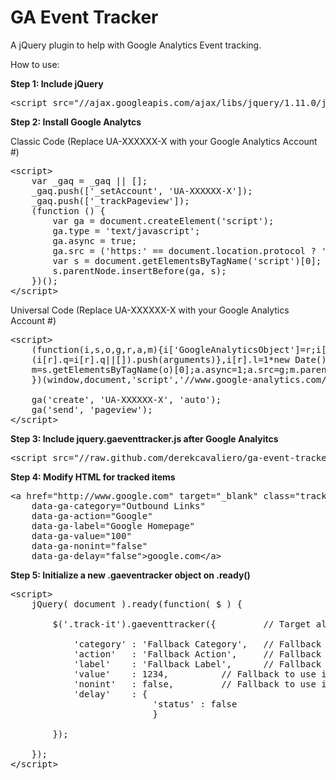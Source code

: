 GA Event Tracker
==============

A jQuery plugin to help with Google Analytics Event tracking.

How to use:

<strong>Step 1: Include jQuery</strong>

<pre>
&lt;script src="//ajax.googleapis.com/ajax/libs/jquery/1.11.0/jquery.min.js"&gt;&lt;/script&gt;
</pre>

<strong>Step 2: Install Google Analytcs</strong>

Classic Code (Replace UA-XXXXXX-X with your Google Analytics Account #)
<pre>
&lt;script&gt;
	var _gaq = _gaq || [];
	_gaq.push(['_setAccount', 'UA-XXXXXX-X']);
	_gaq.push(['_trackPageview']);
	(function () {
		var ga = document.createElement('script');
		ga.type = 'text/javascript';
		ga.async = true;
		ga.src = ('https:' == document.location.protocol ? 'https://ssl' : 'http://www') + '.google-analytics.com/ga.js';
		var s = document.getElementsByTagName('script')[0];
		s.parentNode.insertBefore(ga, s);
	})();
&lt;/script&gt;
</pre>

Universal Code (Replace UA-XXXXXX-X with your Google Analytics Account #)

<pre>
&lt;script&gt;
	(function(i,s,o,g,r,a,m){i['GoogleAnalyticsObject']=r;i[r]=i[r]||function(){
	(i[r].q=i[r].q||[]).push(arguments)},i[r].l=1*new Date();a=s.createElement(o),
	m=s.getElementsByTagName(o)[0];a.async=1;a.src=g;m.parentNode.insertBefore(a,m)
	})(window,document,'script','//www.google-analytics.com/analytics.js','ga');
	
	ga('create', 'UA-XXXXXX-X', 'auto');
	ga('send', 'pageview');
&lt;/script&gt;
</pre>

<strong>Step 3: Include jquery.gaeventtracker.js after Google Analyitcs</strong>

<pre>
&lt;script src="//raw.github.com/derekcavaliero/ga-event-tracker/v1.0/jquery.gaeventtracker.js"&gt;&lt;/script&gt;
</pre>

<strong>Step 4: Modify HTML for tracked items</strong>

<pre>
&lt;a href="http://www.google.com" target="_blank" class="track-it" 
    data-ga-category="Outbound Links" 
    data-ga-action="Google" 
    data-ga-label="Google Homepage" 
    data-ga-value="100" 
    data-ga-nonint="false" 
    data-ga-delay="false"&gt;google.com&lt;/a&gt;
</pre>

<strong>Step 5: Initialize a new .gaeventracker object on .ready()</strong>

<pre>
&lt;script&gt;
	jQuery( document ).ready(function( $ ) {
	
		$('.track-it').gaeventtracker({ 		// Target all elements with class "track-it"
		
	  		'category' : 'Fallback Category',	// Fallback to use if data-ga-category attribute isn't set
	  		'action'   : 'Fallback Action',		// Fallback to use if data-ga-action attribute isn't set
	  		'label'    : 'Fallback Label',		// Fallback to use if data-ga-label attribute isn't set
	  		'value'    : 1234,			// Fallback to use if data-ga-value attribute isn't set
	  		'nonint'   : false,			// Fallback to use if data-ga-nonint attribute isn't set
	  		'delay'    : {
	  		               'status' : false 
			               }
			               
		});	
		
	});
&lt;/script&gt;
</pre>

